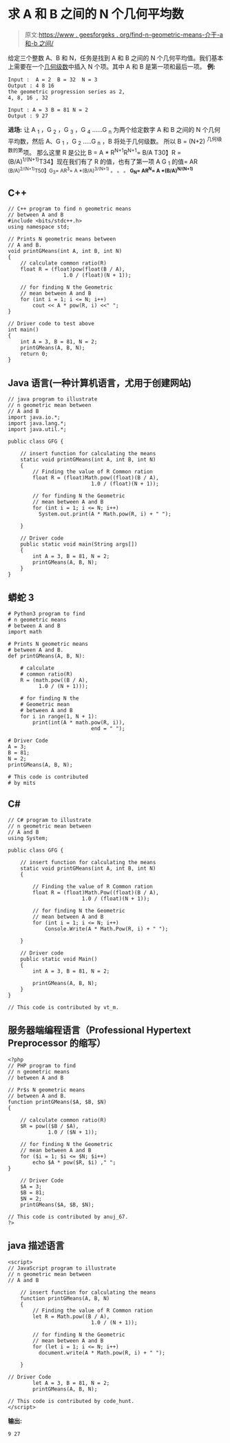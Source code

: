 # 求 A 和 B 之间的 N 个几何平均数

> 原文:[https://www . geesforgeks . org/find-n-geometric-means-介于-a 和-b 之间/](https://www.geeksforgeeks.org/find-n-geometric-means-between-a-and-b/)

给定三个整数 A、B 和 N，任务是找到 A 和 B 之间的 N 个几何平均值。我们基本上需要在一个[几何级数](https://www.geeksforgeeks.org/find-nth-term-geometric-progression-series/)中插入 N 个项。其中 A 和 B 是第一项和最后一项。
**例:**

```
Input :  A = 2  B = 32  N = 3
Output : 4 8 16
the geometric progression series as 2,
4, 8, 16 , 32

Input : A = 3 B = 81 N = 2
Output : 9 27
```

**进场:**
让 A <sub>1</sub> ，G <sub>2</sub> ，G <sub>3</sub> ，G <sub>4</sub> ……G <sub>n</sub> 为两个给定数字 A 和 B 之间的 N 个几何平均数，然后 A、G <sub>1</sub> ，G <sub>2</sub> …..G <sub>n</sub> ，B 将处于几何级数。
所以 B = (N+2) <sup>几何级数的第</sup>项。
那么这里 R 是公比
B = A * R<sup>N+1</sup>R<sup>N+1</sup>= B/A
T30】R =(B/A)<sup>1/(N+1)</sup>T34】现在我们有了 R
的值，也有了第一项 A
G <sub>1</sub> 的值= AR <sup>(B/A)<sup>2/(N+1)</sup>T50】G<sub>3</sub>= AR<sup>3</sup>= A *(B/A)<sup>3/(N+1)</sup>
。
。
。
**G<sub>N</sub>= AR<sup>N</sup>= A *(B/A)<sup>N/(N+1)</sup>**</sup> 

## C++

```
// C++ program to find n geometric means
// between A and B
#include <bits/stdc++.h>
using namespace std;

// Prints N geometric means between
// A and B.
void printGMeans(int A, int B, int N)
{
    // calculate common ratio(R)
    float R = (float)pow(float(B / A),
                  1.0 / (float)(N + 1));

    // for finding N the Geometric
    // mean between A and B
    for (int i = 1; i <= N; i++)
        cout << A * pow(R, i) <<" ";   
}

// Driver code to test above
int main()
{
    int A = 3, B = 81, N = 2;
    printGMeans(A, B, N);   
    return 0;
}
```

## Java 语言(一种计算机语言，尤用于创建网站)

```
// java program to illustrate
// n geometric mean between
// A and B
import java.io.*;
import java.lang.*;
import java.util.*;

public class GFG {

    // insert function for calculating the means
    static void printGMeans(int A, int B, int N)
    {      
        // Finding the value of R Common ration
        float R = (float)Math.pow((float)(B / A),
                           1.0 / (float)(N + 1));

        // for finding N the Geometric
        // mean between A and B
        for (int i = 1; i <= N; i++)
          System.out.print(A * Math.pow(R, i) + " ");

    }

    // Driver code
    public static void main(String args[])
    {
        int A = 3, B = 81, N = 2;
        printGMeans(A, B, N);
    }
}
```

## 蟒蛇 3

```
# Python3 program to find
# n geometric means
# between A and B
import math

# Prints N geometric means
# between A and B.
def printGMeans(A, B, N):

    # calculate
    # common ratio(R)
    R = (math.pow((B / A),
          1.0 / (N + 1)));

    # for finding N the
    # Geometric mean
    # between A and B
    for i in range(1, N + 1):
        print(int(A * math.pow(R, i)),
                           end = " ");

# Driver Code
A = 3;
B = 81;
N = 2;
printGMeans(A, B, N);

# This code is contributed
# by mits
```

## C#

```
// C# program to illustrate
// n geometric mean between
// A and B
using System;

public class GFG {

    // insert function for calculating the means
    static void printGMeans(int A, int B, int N)
    {

        // Finding the value of R Common ration
        float R = (float)Math.Pow((float)(B / A),
                        1.0 / (float)(N + 1));

        // for finding N the Geometric
        // mean between A and B
        for (int i = 1; i <= N; i++)
            Console.Write(A * Math.Pow(R, i) + " ");

    }

    // Driver code
    public static void Main()
    {
        int A = 3, B = 81, N = 2;

        printGMeans(A, B, N);
    }
}

// This code is contributed by vt_m.
```

## 服务器端编程语言（Professional Hypertext Preprocessor 的缩写）

```
<?php
// PHP program to find
// n geometric means
// between A and B

// Pr$s N geometric means
// between A and B.
function printGMeans($A, $B, $N)
{

    // calculate common ratio(R)
    $R = pow(($B / $A),
             1.0 / ($N + 1));

    // for finding N the Geometric
    // mean between A and B
    for ($i = 1; $i <= $N; $i++)
        echo $A * pow($R, $i) ," ";
}

    // Driver Code
    $A = 3;
    $B = 81;
    $N = 2;
    printGMeans($A, $B, $N);

// This code is contributed by anuj_67.
?>
```

## java 描述语言

```
<script>
// JavaScript program to illustrate
// n geometric mean between
// A and B

    // insert function for calculating the means
    function printGMeans(A, B, N)
    {      
        // Finding the value of R Common ration
        let R = Math.pow((B / A),
                           1.0 / (N + 1));

        // for finding N the Geometric
        // mean between A and B
        for (let i = 1; i <= N; i++)
          document.write(A * Math.pow(R, i) + " ");

    }

// Driver Code
        let A = 3, B = 81, N = 2;
        printGMeans(A, B, N);

// This code is contributed by code_hunt.
</script>
```

**输出:**

```
9 27 
```
